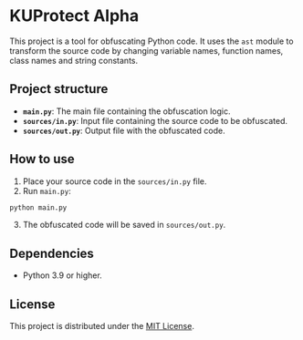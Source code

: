 # KUProtect Alpha

This project is a tool for obfuscating Python code. It uses the `ast` module to transform the source code by changing variable names, function names, class names and string constants.

## Project structure

- **`main.py`**: The main file containing the obfuscation logic.
- **`sources/in.py`**: Input file containing the source code to be obfuscated.
- **`sources/out.py`**: Output file with the obfuscated code.

## How to use

1. Place your source code in the `sources/in.py` file.
2. Run `main.py`:
 ```bash
 python main.py
 ```
3. The obfuscated code will be saved in `sources/out.py`.

## Dependencies

- Python 3.9 or higher.

## License

This project is distributed under the [MIT License](LICENSE).

